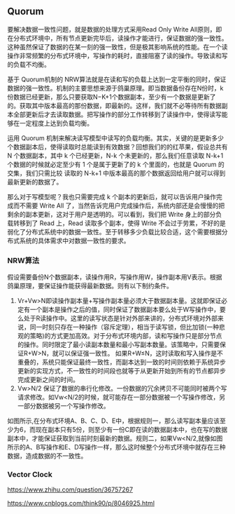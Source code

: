 ## Quorum

要解决数据一致性问题，就是数据的处理方式采用Read Only Write All原则，即在分布式环境中，所有节点更新完毕后，读操作才能进行，保证数据的强一致性。这种虽然保证了数据的在某一刻的强一致性，但是极其影响系统的性能。在一个读操作非常频繁的分布式环境中，写操作的耗时，直接阻塞了读的操作。导致读和写的负载不均衡。 

基于 Quorum机制的 NRW算法就是在读和写的负载上达到一定平衡的同时，保证数据的强一致性。机制的主要思想来源于鸽巢原理。即当数据备份存在N份时，k份数据已经更新，那么只要获取N−K+1个数据副本，至少有一个数据是更新了的。获取其中版本最高的那份数据，即最新的。这样，我们就不必等待所有数据副本全部更新后才去读取数据。把写操作的部分工作转移到了读操作中，使得读写能够在一定程度上达到负载均衡。

运用 Quorum 机制来解决读写模型中读写的负载均衡。其实，关键的是更新多少个数据副本后，使得读取时总能读到有效数据？回想我们的的红苹果，假设总共有 N 个数据副本，其中 k 个已经更新，N-k 个未更新的，那么我们任意读取 N-k+1 个数据的时候就必定至少有 1 个是属于更新了的 k 个里面的，也就是 Quorum 的交集，我们只需比较 读取的 N-k+1 中版本最高的那个数据返回给用户就可以得到最新更新的数据了。

那么对于写模型呢？我也只需要完成 k 个副本的更新后，就可以告诉用户操作完成而不需要 Write All 了，当然告诉完用户完成操作后，系统内部还是会慢慢的把剩余的副本更新，这对于用户是透明的。可以看到，我们把 Write 身上的部分负载转移到了 Read 上，Read 读取多个副本，使得 Write 不会过于劳累，不好的是弱化了分布式系统中的数据一致性。至于转移多少负载比较合适，这个需要根据分布式系统的具体需求中对数据一致性的要求。

### NRW算法

假设需要备份N个数据副本，读操作用R，写操作用W，操作副本用V表示。根据鸽巢原理，要保证操作能获得最新数据。则有以下制约条件。 
1. Vr+Vw>N即读操作副本量+写操作副本量必须大于数据副本量。这就即保证必定有一个副本是操作之后的值，同时保证了数据副本要么处于W写操作中，要么处于R读操作中。这里的读写状态是针对外部来讲的，分布式环境对外部来说，同一时刻只存在一种操作（容斥定理），相当于读写锁，但比加锁(一种悲观的策略)的方式更加高效。对于分布式环境内部，读和写操作只是部分节点的操作。同时限定了最小读副本数量和最小写副本数量。该策略中，只需要保证R+W>N，就可以保证强一致性。 如果R+W≤N，这时读取和写入操作是不重叠的，系统只能保证最终一致性，而副本达到一致的时间则依赖于系统异步更新的实现方式，不一致性的时间段也就等于从更新开始到所有的节点都异步完成更新之间的时间。 
2. Vw>N/2 保证了数据的串行化修改。一份数据的冗余拷贝不可能同时被两个写请求修改。如Vw<N/2的时候，就可能存在一部分数据被一个写操作修改，另一部分数据被另一个写操作修改。 
     
如图所示,在分布式环境A、B、C、D、E中，根据规则一，那么读写副本量应该至少为6，而现在副本只有5份，则至少有一份C即在读的数据副本中，也在写的数据副本中，才能保证获取到当前时刻最新的数据。规则二，如果Vw<N/2,就像如图所示的A、B写操作和E、D写操作一样，那么这时候整个分布式环境中就存在三种数据，造成数据的不一致性。 



### Vector Clock


https://www.zhihu.com/question/36757267


https://www.cnblogs.com/think90/p/8046925.html
